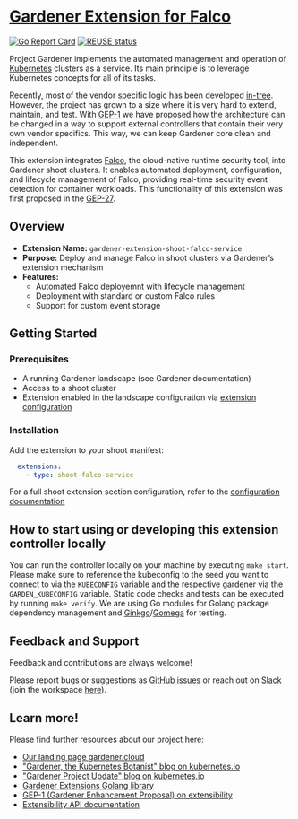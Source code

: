 # [Gardener Extension for Falco](https://gardener.cloud)

[![Go Report Card](https://goreportcard.com/badge/github.com/gardener/gardener-extension-shoot-falco-service)](https://goreportcard.com/report/github.com/gardener/gardener-extension-shoot-falco-service)
[![REUSE status](https://api.reuse.software/badge/github.com/gardener/gardener-extension-shoot-falco-service)](https://api.reuse.software/info/github.com/gardener/gardener-extension-shoot-falco-service)


Project Gardener implements the automated management and operation of [Kubernetes](https://kubernetes.io/) clusters as a service.
Its main principle is to leverage Kubernetes concepts for all of its tasks.

Recently, most of the vendor specific logic has been developed [in-tree](https://github.com/gardener/gardener).
However, the project has grown to a size where it is very hard to extend, maintain, and test.
With [GEP-1](https://github.com/gardener/gardener/blob/master/docs/proposals/01-extensibility.md) we have proposed how the architecture can be changed in a way to support external controllers that contain their very own vendor specifics. This way, we can keep Gardener core clean and independent.

This extension integrates [Falco](https://falco.org/), the cloud-native runtime security tool, into Gardener shoot clusters. It enables automated deployment, configuration, and lifecycle management of Falco, providing real-time security event detection for container workloads. This functionality of this extension was first proposed in the [GEP-27](https://github.com/gardener/gardener/blob/a0f959ee152e13a22db1b0d9f6f146bc16c8b7ed/docs/proposals/27-falco-extension.md).

## Overview
- **Extension Name:** `gardener-extension-shoot-falco-service`
- **Purpose:** Deploy and manage Falco in shoot clusters via Gardener’s extension mechanism
- **Features:**
  - Automated Falco deployemnt with lifecycle management
  - Deployment with standard or custom Falco rules
  - Support for custom event storage


## Getting Started

### Prerequisites
- A running Gardener landscape (see Gardener documentation)
- Access to a shoot cluster
- Extension enabled in the landscape configuration via [extension configuration](https://github.com/gardener/gardener-extension-shoot-falco-service/blob/main/docs/extension-configuration.md)

### Installation
Add the extension to your shoot manifest:
```yaml
  extensions:
    - type: shoot-falco-service
```

For a full shoot extension section configuration, refer to the [configuration documentation](https://github.com/gardener/gardener-extension-shoot-falco-service/blob/main/docs/falco-configuration.md)

## How to start using or developing this extension controller locally

You can run the controller locally on your machine by executing `make start`. Please make sure to reference the kubeconfig to the seed you want to connect to via the `KUBECONFIG` variable and the respective gardener via the `GARDEN_KUBECONFIG` variable.
Static code checks and tests can be executed by running `make verify`. We are using Go modules for Golang package dependency management and [Ginkgo](https://github.com/onsi/ginkgo)/[Gomega](https://github.com/onsi/gomega) for testing.

## Feedback and Support

Feedback and contributions are always welcome!

Please report bugs or suggestions as [GitHub issues](https://github.com/gardener/gardener-extension-shoot-falco-service/issues) or reach out on [Slack](https://gardener-cloud.slack.com/) (join the workspace [here](https://gardener.cloud/community/community-bio/)).

## Learn more!

Please find further resources about our project here:

* [Our landing page gardener.cloud](https://gardener.cloud/)
* ["Gardener, the Kubernetes Botanist" blog on kubernetes.io](https://kubernetes.io/blog/2018/05/17/gardener/)
* ["Gardener Project Update" blog on kubernetes.io](https://kubernetes.io/blog/2019/12/02/gardener-project-update/)
* [Gardener Extensions Golang library](https://godoc.org/github.com/gardener/gardener/extensions/pkg)
* [GEP-1 (Gardener Enhancement Proposal) on extensibility](https://github.com/gardener/gardener/blob/master/docs/proposals/01-extensibility.md)
* [Extensibility API documentation](https://github.com/gardener/gardener/tree/master/docs/extensions)
